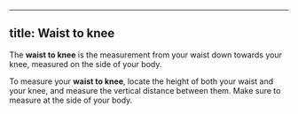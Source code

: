 ***

## title: Waist to knee

The **waist to knee** is the measurement from your waist down towards your knee, measured on the side of your body.

To measure your **waist to knee**, locate the height of both your waist and your knee, and measure the vertical distance between them. Make sure to measure at the side of your body.
